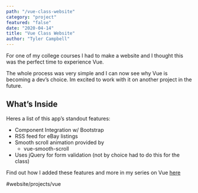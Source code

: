 ```yaml
---
path: "/vue-class-website"
category: "project"
featured: "false"
date: "2020-04-14"
title: "Vue Class Website"   
author: "Tyler Campbell"
---
```


For one of my college courses I had to make a website and I thought this was the perfect time to experience Vue. 

The whole process was very simple and I can now see why Vue is becoming a dev’s choice. Im excited to work with it on another project in the future. 

## What’s Inside
Heres a list of this app’s standout features:

* Component Integration w/ Bootstrap
* RSS feed for eBay listings
* Smooth scroll animation provided by
	* vue-smooth-scroll
* Uses jQuery for form validation (not by choice had to do this for the class)

Find out how I added these features and more in my series on Vue [here](link_to_page)

#website/projects/vue